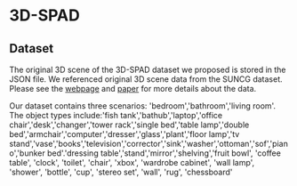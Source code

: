 # 3D-SPAD


## Dataset
The original 3D scene of the 3D-SPAD dataset we proposed is stored in the JSON file. We referenced original 3D scene data from the SUNCG dataset. Please see the [webpage](http://suncg.cs.princeton.edu) and [paper](https://arxiv.org/pdf/1611.08974v1.pdf) for more details about the data.  

Our dataset contains three scenarios: 'bedroom','bathroom','living room'. The object types include:'fish tank','bathub','laptop','office chair','desk','changer','tower rack','single bed','table lamp','double bed','armchair','computer','dresser','glass','plant','floor lamp','tv stand','vase','books','television','corrector','sink','washer','ottoman','sof','piano','bunker bed'.'dressing table','stand','mirror','shelving','fruit bowl',  'coffee table', 'clock', 'toilet', 'chair', 'xbox', 'wardrobe cabinet', 'wall lamp', 'shower', 'bottle', 'cup', 'stereo set', 'wall', 'rug', 'chessboard'
